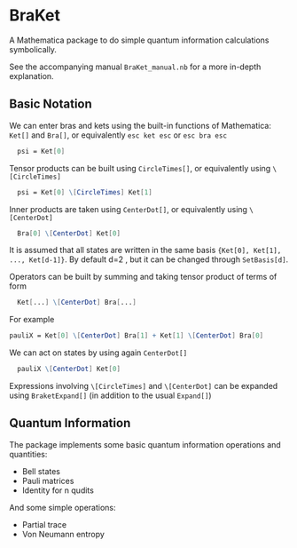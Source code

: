 # BraKet
A Mathematica package to do simple quantum information calculations symbolically.

See the accompanying manual `BraKet_manual.nb` for a more in-depth explanation. 

## Basic Notation
We can enter bras and kets using the built-in functions of Mathematica: `Ket[]` and `Bra[]`, or equivalently `esc ket esc` or `esc bra esc`
```Mathematica
  psi = Ket[0]
```

Tensor products can be built using `CircleTimes[]`, or equivalently using `\[CircleTimes]`
```Mathematica
  psi = Ket[0] \[CircleTimes] Ket[1]
```

Inner products are taken using `CenterDot[]`, or equivalently using `\[CenterDot]`
```Mathematica
  Bra[0] \[CenterDot] Ket[0]
```
It is assumed that all states are written in the same basis `{Ket[0], Ket[1], ..., Ket[d-1]}`. 
By default d=2 , but it can be changed through `SetBasis[d]`. 

Operators can be built by summing and taking tensor product of terms of form 
```Mathematica
  Ket[...] \[CenterDot] Bra[...]
```
For example
```Mathematica
pauliX = Ket[0] \[CenterDot] Bra[1] + Ket[1] \[CenterDot] Bra[0]
```
We can act on states by using again `CenterDot[]`
```Mathematica
  pauliX \[CenterDot] Ket[0]
```

Expressions involving `\[CircleTimes]` and `\[CenterDot]` can be expanded using `BraketExpand[]` (in addition to the usual `Expand[]`)

## Quantum Information
The package implements some basic quantum information operations and quantities:
- Bell states
- Pauli matrices
- Identity for n qudits

And some simple operations:
- Partial trace
- Von Neumann entropy
